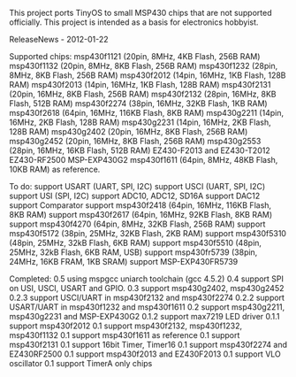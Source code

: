 This project ports TinyOS to small MSP430 chips that are not supported officially.
This project is intended as a basis for electronics hobbyist.

ReleaseNews - 2012-01-22

Supported chips:
msp430f1121 (20pin, 8MHz, 4KB Flash, 256B RAM)
msp430f1132 (20pin, 8MHz, 8KB Flash, 256B RAM)
msp430f1232 (28pin, 8MHz, 8KB Flash, 256B RAM)
msp430f2012 (14pin, 16MHz, 1KB Flash, 128B RAM)
msp430f2013 (14pin, 16MHz, 1KB Flash, 128B RAM)
msp430f2131 (20pin, 16MHz, 8KB Flash, 256B RAM)
msp430f2132 (28pin, 16MHz, 8KB Flash, 512B RAM)
msp430f2274 (38pin, 16MHz, 32KB Flash, 1KB RAM)
msp430f2618 (64pin, 16MHz, 116KB Flash, 8KB RAM)
msp430g2211 (14pin, 16MHz, 2KB Flash, 128B RAM)
msp430g2231 (14pin, 16MHz, 2KB Flash, 128B RAM)
msp430g2402 (20pin, 16MHz, 8KB Flash, 256B RAM)
msp430g2452 (20pin, 16MHz, 8KB Flash, 256B RAM)
msp430g2553 (28pin, 16MHz, 16KB Flash, 512B RAM)
EZ430-F2013 and EZ430-T2012
EZ430-RF2500
MSP-EXP430G2
msp430f1611 (64pin, 8MHz, 48KB Flash, 10KB RAM) as reference.

To do:
support USART (UART, SPI, I2C)
support USCI (UART, SPI, I2C)
support USI (SPI, I2C)
support ADC10, ADC12, SD16A
support DAC12
support Comparator
support msp430f2418 (64pin, 16MHz, 116KB Flash, 8KB RAM)
support msp430f2617 (64pin, 16MHz, 92KB Flash, 8KB RAM)
support msp430f4270 (64pin, 8MHz, 32KB Flash, 256B RAM)
support msp430f5172 (38pin, 25MHz, 32KB Flash, 2KB RAM)
support msp430f5310 (48pin, 25MHz, 32kB Flash, 6KB RAM)
support msp430f5510 (48pin, 25MHz, 32kB Flash, 6KB RAM, USB)
support msp430fr5739 (38pin, 24MHz, 16KB FRAM, 1KB SRAM)
support MSP-EXP430FR5739

Completed:
0.5 using mspgcc uniarch toolchain (gcc 4.5.2)
0.4 support SPI on USI, USCI, USART and GPIO.
0.3 support msp430g2402, msp430g2452
0.2.3 support USCI/UART in msp430f2132 and msp430f2274
0.2.2 support USART/UART in msp430f1232 and msp430f1611
0.2 support msp430g2211, msp430g2231 and MSP-EXP430G2
0.1.2 support max7219 LED driver
0.1.1 support msp430f2012
0.1 support msp430f2132, msp430f1232, msp430f1132
0.1 support msp430f1611 as reference
0.1 support msp430f2131
0.1 support 16bit Timer, Timer16
0.1 support msp430f2274 and EZ430RF2500
0.1 support msp430f2013 and EZ430F2013
0.1 support VLO oscillator
0.1 support TimerA only chips
